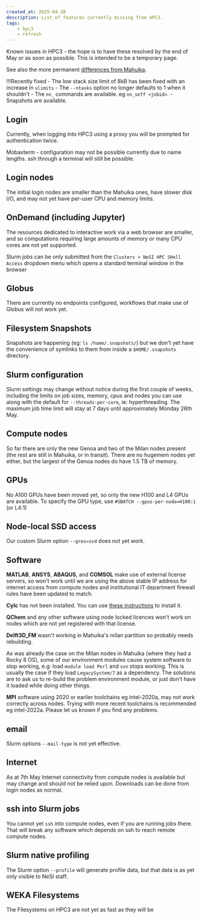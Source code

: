 ```yaml
---
created_at: 2025-04-28
description: List of features currently missing from HPC3.
tags: 
    - hpc3
    - refresh
---
```


Known issues in HPC3 - the hope is to have these resolved by the end of May or as soon as possible. This is intended to be a temporary page.

See also the more permanent [differences from Mahuika](../../General/FAQs/Mahuika_HPC3_Differences.md).


!!!Recently fixed
     - The low stack size limit of 8kB has been fixed with an increase in `ulimits`
     - The `--ntasks` option no longer defaults to 1 when it shouldn't
     - The `nn_` commands are available. eg `nn_seff <jobid>`.
     - Snapshots are available.


## Login
Currently, when logging into HPC3 using a proxy you will be prompted for authentication twice.

Mobaxterm - configuration may not be possible currently due to name lengths. ssh through a terminal will still be possible.  

## Login nodes
The initial login nodes are smaller than the Mahuika ones, have slower disk I/O, and may not yet have per-user CPU and memory limits.

## OnDemand (including Jupyter)
The resources dedicated to interactive work via a web browser are smaller, and so computations requiring large amounts of memory or many CPU cores are not yet supported. 

Slurm jobs can be only submitted from the `Clusters > NeSI HPC SHell Access` dropdown menu which opens a standard terminal window in the browser

## Globus
There are currently no endpoints configured, workflows that make use of Globus will not work yet.

## Filesystem Snapshots
Snapshots are happening (eg: `ls /home/.snapshots/`) but we don't yet have the convenience of symlinks to them from inside a `$HOME/.snapshots` directory.

## Slurm configuration
Slurm settings may change without notice during the first couple of weeks, including the limits on job sizes, memory, cpus and nodes you can use along with the default for `--threads-per-core`, ie: hyperthreading. The maximum job time limit will stay at 7 days until approximately Monday 26th May.

## Compute nodes
So far there are only the new Genoa and two of the Milan nodes present (the rest are still in Mahuika, or in transit). There are no hugemem nodes yet either, but the largest of the Genoa nodes do have 1.5 TB of memory.

## GPUs
No A100 GPUs have been moved yet, so only the new H100 and L4 GPUs are available. To specify the GPU type, use `#SBATCH --gpus-per-node=H100:1` (or L4:1)

## Node-local SSD access
Our custom Slurm option `--gres=ssd` does not yet work.

## Software
**MATLAB**, **ANSYS**, **ABAQUS**, and **COMSOL** make use of external license servers, so won't work until we are using the above stable IP address for internet access from compute nodes and institutional IT department firewall rules have been updated to match.

**Cylc** has not been installed. You can use [these instructions](https://cylc.github.io/cylc-doc/stable/html/installation.html) to install it.

**QChem** and any other software using node locked licences won't work on nodes which are not yet registered with that license.

**Delft3D_FM** wasn't working in Mahuika's milan partition so probably needs rebuilding.

As was already the case on the Milan nodes in Mahuika (where they had a Rocky 8 OS), some of our environment modules cause system software to stop working, e.g: load `module load Perl` and `svn` stops working. This is usually the case if they load `LegacySystem/7` as a dependency. The solutions are to ask us to re-build the problem environment module, or just don't have it loaded while doing other things.

**MPI** software using 2020 or earlier toolchains eg intel-2020a, may not work correctly across nodes. Trying with more recent toolchains is recommended eg intel-2022a. Please let us known if you find any problems.

## email
Slurm options `--mail-type` is not yet effective.

## Internet
As at 7th May Internet connectivity from compute nodes is available but may change and should not be relied upon. Downloads can be done from login nodes as normal.

## ssh into Slurm jobs
You cannot yet `ssh` into compute nodes, even if you are running jobs there.  That will break any software which depends on ssh to reach remote compute nodes.

## Slurm native profiling
The Slurm option `--profile` will generate profile data, but that data is as yet only visible to NeSI staff.

## WEKA Filesystems 
The Filesystems on HPC3 are not yet as fast as they will be
